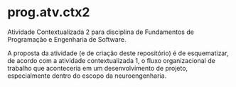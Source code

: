 # prog.atv.ctx2
Atividade Contextualizada 2 para disciplina de Fundamentos de Programação e Engenharia de Software.

A proposta da atividade (e de criação deste repositório) é de esquematizar, de acordo com a atividade contextualizada 1, o fluxo organizacional de trabalho que aconteceria em um desenvolvimento de projeto,
especialmente dentro do escopo da neuroengenharia.
